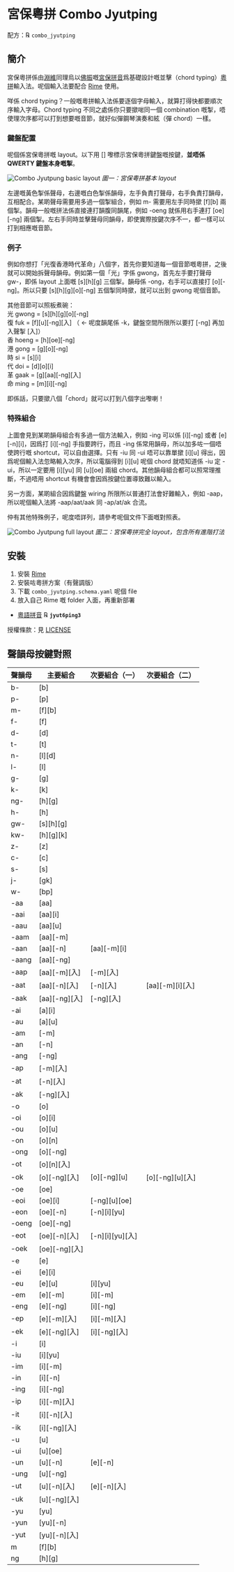 # 宮保粵拼 Combo Jyutping

配方：℞ `combo_jyutping`

## 簡介

宮保粵拼係由[淵維](https://github.com/vatnid)同理烏以[佛振](https://github.com/lotem)嘅[宮保拼音](https://github.com/rime/home/wiki/ComboPinyin)爲基礎設計嘅並擊（chord typing）[粵拼](https://www.jyutping.org/jyutping/)輸入法。呢個輸入法要配合 [Rime](https://rime.im) 使用。

咩係 chord typing？一般嘅粵拼輸入法係要逐個字母輸入，就算打得快都要順次序輸入字母。Chord typing 不同之處係你只要撳啱同一個 combination 嘅掣，唔使理次序都可以打到想要嘅音節，就好似彈鋼琴演奏和絃（彈 chord）一樣。

### 鍵盤配置

呢個係宮保粵拼嘅 layout。以下用 [] 嚟標示宮保粵拼鍵盤嘅按鍵，**並唔係 QWERTY 鍵盤本身嘅掣**。

![Combo Jyutpung basic layout](https://github.com/vatnid/combo_jyutping/blob/master/layout%20basic.png "宮保粵拼基本 layout")
*圖一：宮保粵拼基本 layout*

左邊嘅黃色掣係聲母，右邊嘅白色掣係韻母，左手負責打聲母，右手負責打韻母，互相配合。某啲聲母需要用多過一個掣組合，例如 m- 需要用左手同時撳 [f][b] 兩個掣。韻母一般嘅拼法係直接連打韻腹同韻尾，例如 -oeng 就係用右手連打 [oe][-ng] 兩個掣。左右手同時並擊聲母同韻母，即使實際按鍵次序不一，都一樣可以打到相應嘅音節。

### 例子

例如你想打「光復香港時代革命」八個字，首先你要知道每一個音節嘅粵拼，之後就可以開始拆聲母韻母。例如第一個「光」字係 gwong，首先左手要打聲母 gw-，即係 layout 上面嘅 [s][h][g] 三個掣。韻母係 -ong，右手可以直接打 [o][-ng]。所以只要 [s][h][g][o][-ng] 五個掣同時撳，就可以出到 gwong 呢個音節。

其他音節可以照板煮碗：  
光 gwong = [s][h][g][o][-ng]  
復 fuk = [f][u][-ng][入] （ ← 呢度韻尾係 -k，鍵盤空間所限所以要打 [-ng] 再加入聲掣 [入]）  
香 hoeng = [h][oe][-ng]  
港 gong = [g][o][-ng]  
時 si = [s][i]  
代 doi = [d][o][i]  
革 gaak = [g][aa][-ng][入]  
命 ming = [m][i][-ng]  

即係話，只要撳八個「chord」就可以打到八個字出嚟喇！

### 特殊組合

上圖會見到某啲韻母組合有多過一個方法輸入，例如 -ing 可以係 [i][-ng] 或者 [e][-n][i]，因爲打 [i][-ng] 手指要跨行，而且 -ing 係常用韻母，所以加多咗一個唔使跨行嘅 shortcut，可以自由選擇。只有 -iu 同 -ui 唔可以靠單撳 [i][u] 得出，因爲呢個輸入法忽略輸入次序，所以電腦得到 [i][u] 呢個 chord 就唔知道係 -iu 定 -ui，所以一定要用 [i][yu] 同 [u][oe] 兩組 chord。其他韻母組合都可以照常理推斷，不過唔用 shortcut 有機會會因爲按鍵位置導致難以輸入。

另一方面，某啲組合因爲鍵盤 wiring 所限所以普通打法會好難輸入，例如 -aap，所以呢個輸入法將 -aap/aat/aak 同 -ap/at/ak 合流。

仲有其他特殊例子，呢度唔詳列，請參考呢個文件下面嘅對照表。

![Combo Jyutpung full layout](https://github.com/vatnid/combo_jyutping/blob/master/layout%20full.png "宮保粵拼完全 layout")
*圖二：宮保粵拼完全 layout，包含所有進階打法*


## 安裝

1. 安裝 [Rime](https://rime.im/download/)
2. 安裝咗粵拼方案（有聲調版）
3. 下載 `combo_jyutping.schema.yaml` 呢個 file
4. 放入自己 Rime 嘅 folder 入面，再重新部署

  - [粵語拼音](https://github.com/rime/rime-cantonese) ℞ **`jyut6ping3`**

授權條款：見 [LICENSE](LICENSE)

## 聲韻母按鍵對照

|聲韻母|主要組合|次要組合（一）|次要組合（二）|
|-----|-------|-----------|------------|
|b-|[b]|||
|p-|[p]|||
|m-|[f][b]|||
|f-|[f]|||
|d-|[d]|||
|t-|[t]|||
|n-|[l][d]|||
|l-|[l]|||
|g-|[g]|||
|k-|[k]|||
|ng-|[h][g]|||
|h-|[h]|||
|gw-|[s][h][g]|||
|kw-|[h][g][k]|||
|z-|[z]|||
|c-|[c]|||
|s-|[s]|||
|j-|[gk]|||
|w-|[bp]|||
|-aa|[aa]|||
|-aai|[aa][i]|||
|-aau|[aa][u]|||
|-aam|[aa][-m]|||
|-aan|[aa][-n]|[aa][-m][i]||
|-aang|[aa][-ng]|||
|-aap|[aa][-m][入]|[-m][入]||
|-aat|[aa][-n][入]|[-n][入]|[aa][-m][i][入]|
|-aak|[aa][-ng][入]|[-ng][入]||
|-ai|[a][i]|||
|-au|[a][u]|||
|-am|[-m]|||
|-an|[-n]|||
|-ang|[-ng]|||
|-ap|[-m][入]|||
|-at|[-n][入]|||
|-ak|[-ng][入]|||
|-o|[o]|||
|-oi|[o][i]|||
|-ou|[o][u]|||
|-on|[o][n]|||
|-ong|[o][-ng]|||
|-ot|[o][n][入]|||
|-ok|[o][-ng][入]|[o][-ng][u]|[o][-ng][u][入]|
|-oe|[oe]|||
|-eoi|[oe][i]|[-ng][u][oe]||
|-eon|[oe][-n]|[-n][i][yu]||
|-oeng|[oe][-ng]|||
|-eot|[oe][-n][入]|[-n][i][yu][入]||
|-oek|[oe][-ng][入]|||
|-e|[e]|||
|-ei|[e][i]|||
|-eu|[e][u]|[i][yu]||
|-em|[e][-m]|[i][-m]||
|-eng|[e][-ng]|[i][-ng]||
|-ep|[e][-m][入]|[i][-m][入]||
|-ek|[e][-ng][入]|[i][-ng][入]||
|-i|[i]|||
|-iu|[i][yu]|||
|-im|[i][-m]|||
|-in|[i][-n]|||
|-ing|[i][-ng]|||
|-ip|[i][-m][入]|||
|-it|[i][-n][入]|||
|-ik|[i][-ng][入]|||
|-u|[u]|||
|-ui|[u][oe]|||
|-un|[u][-n]|[e][-n]||
|-ung|[u][-ng]|||
|-ut|[u][-n][入]|[e][-n][入]||
|-uk|[u][-ng][入]|||
|-yu|[yu]|||
|-yun|[yu][-n]|||
|-yut|[yu][-n][入]|||
|m|[f][b]|||
|ng|[h][g]|||
